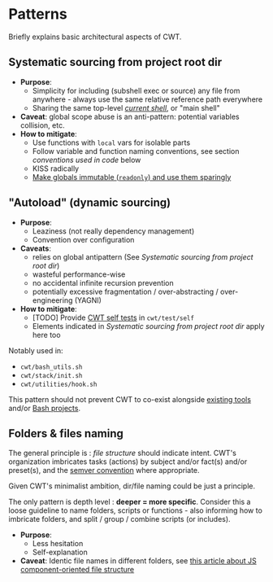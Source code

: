 # Patterns

Briefly explains basic architectural aspects of CWT.

## Systematic sourcing from project root dir

- **Purpose**:
    - Simplicity for including (subshell exec or source) any file from anywhere - always use the same relative reference path everywhere
    - Sharing the same top-level [*current shell*](http://wiki.bash-hackers.org/scripting/processtree), or "main shell"
- **Caveat**: global scope abuse is an anti-pattern: potential variables collision, etc.
- **How to mitigate**:
    - Use functions with `local` vars for isolable parts
    - Follow variable and function naming conventions, see section *conventions used in code* below
    - KISS radically
    - [Make globals immutable (`readonly`) and use them sparingly](http://www.kfirlavi.com/blog/2012/11/14/defensive-bash-programming/)

## "Autoload" (dynamic sourcing)

- **Purpose**:
    - Leaziness (not really dependency management)
    - Convention over configuration
- **Caveats**:
    - relies on global antipattern (See *Systematic sourcing from project root dir*)
    - wasteful performance-wise
    - no accidental infinite recursion prevention
    - potentially excessive fragmentation / over-abstracting / over-engineering (YAGNI)
- **How to mitigate**:
    - [TODO] Provide [CWT self tests](https://github.com/sstephenson/bats) in `cwt/test/self`
    - Elements indicated in *Systematic sourcing from project root dir* apply here too

Notably used in:

- `cwt/bash_utils.sh`
- `cwt/stack/init.sh`
- `cwt/utilities/hook.sh`

This pattern should not prevent CWT to co-exist alongside [existing tools](https://paulmicha.github.io/common-web-tools/about/tools-considerations.html) and/or [Bash projects](https://github.com/awesome-lists/awesome-bash).

## Folders & files naming

The general principle is : *file structure* should indicate intent. CWT's organization imbricates tasks (actions) by subject and/or fact(s) and/or preset(s), and the [semver convention](https://semver.org/) where appropriate.

Given CWT's minimalist ambition, dir/file naming could be just a principle.

The only pattern is depth level : **deeper = more specific**. Consider this a loose guideline to name folders, scripts or functions - also informing how to imbricate folders, and split / group / combine scripts (or includes).

- **Purpose**:
    - Less hesitation
    - Self-explanation
- **Caveat**: Identic file names in different folders, see [this article about JS component-oriented file structure](https://hackernoon.com/the-100-correct-way-to-structure-a-react-app-or-why-theres-no-such-thing-3ede534ef1ed)
